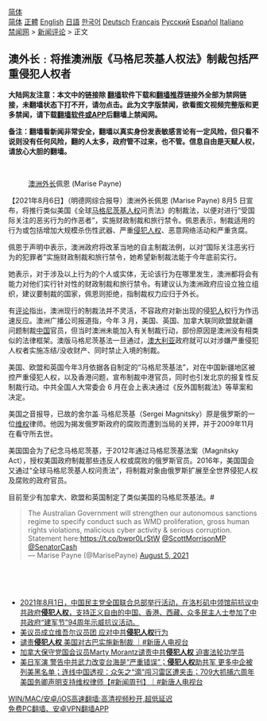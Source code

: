  <!-- 面包屑导航 --> <div class="breadcrumb"><!-- GTranslate: https://gtranslate.io/ -->  <div class="switcher notranslate">  <div class="selected">  <a href="#" onclick="return false;"> 简体</a>  </div>  <div class="option">  <a href="https://www.bannedbook.org" onclick="doGTranslate('zh-CN|zh-CN');jQuery('div.switcher div.selected a').html(jQuery(this).html());return false;" title="简体中文" class="nturl selected"> 简体</a>  <a href="https://www.bannedbook.org/zh-tw/" onclick="doGTranslate('zh-CN|zh-TW');jQuery('div.switcher div.selected a').html(jQuery(this).html());return false;" title="繁體中文" class="nturl"> 正體</a>  <a href="https://www.bannedbook.org/en/" onclick="doGTranslate('zh-CN|en');jQuery('div.switcher div.selected a').html(jQuery(this).html());return false;" title="English" class="nturl"> English</a>  <a href="https://www.bannedbook.org/ja/" onclick="doGTranslate('zh-CN|ja');jQuery('div.switcher div.selected a').html(jQuery(this).html());return false;" title="日本語" class="nturl"> 日語</a>  <a href="https://www.bannedbook.org/ko/" onclick="doGTranslate('zh-CN|ko');jQuery('div.switcher div.selected a').html(jQuery(this).html());return false;" title="한국어" class="nturl"> 한국어</a>  <a href="https://www.bannedbook.org/de/" onclick="doGTranslate('zh-CN|de');jQuery('div.switcher div.selected a').html(jQuery(this).html());return false;" title="Deutsch" class="nturl"> Deutsch</a>  <a href="https://www.bannedbook.org/fr/" onclick="doGTranslate('zh-CN|fr');jQuery('div.switcher div.selected a').html(jQuery(this).html());return false;" title="Français" class="nturl"> Français</a>  <a href="https://www.bannedbook.org/ru/" onclick="doGTranslate('zh-CN|ru');jQuery('div.switcher div.selected a').html(jQuery(this).html());return false;" title="Русский" class="nturl"> Русский</a>  <a href="https://www.bannedbook.org/es/" onclick="doGTranslate('zh-CN|es');jQuery('div.switcher div.selected a').html(jQuery(this).html());return false;" title="Español" class="nturl"> Español</a>  <a href="https://www.bannedbook.org/it/" onclick="doGTranslate('zh-CN|it');jQuery('div.switcher div.selected a').html(jQuery(this).html());return false;" title="Italiano" class="nturl"> Italiano</a>  </div>  </div>      <div class='breadcrumb-sub'><!-- Breadcrumb NavXT 6.3.0 --> <a href="https://www.bannedbook.org/" class="home">禁闻网</a> &gt; <a href="https://www.bannedbook.org/bnews/comments/" class="category">新闻评论</a> &gt; 正文</div></div><h2>澳外长﹕将推澳洲版《马格尼茨基人权法》制裁包括严重侵犯人权者</h2> <p class="notice"><b>大陆网友注意：本文中的链接除 <a href="https://github.com/bannedbook/fanqiang" >翻墙</a>软件下载和<a href="https://github.com/killgcd/justmysocks/blob/master/README.md">翻墙推荐</a>链接外全部为禁网链接，未翻墙状态下打不开，请勿点击。此为文字版禁闻，欲看图文视频完整版和更多禁闻，请下载<a href="https://github.com/bannedbook/fanqiang">翻墙软件或APP</a>后翻墙上禁闻网。</p><p>备注：翻墙看新闻非常安全，翻墙以真实身份发表敏感言论有一定风险，但只看不说则没有任何风险，翻的人太多，政府管不过来，也不管。信息自由是天赋人权，请放心大胆的翻墙。</b></p>  <div class="entry"> <br /> <figure><a href="https://i2.wp.com/upload-images-bucket-v64rleca837do.s3.eu-west-1.amazonaws.com/wp-content/uploads/2021/08/06072436/Screen-Shot-2021-08-06-at-5.29.13-pm.png?fit=548%2C435&#038;ssl=1" data-caption="澳洲外长佩恩 (Marise Payne) "></a><figcaption class="wp-caption-text"><a href="https://www.bannedbook.org/bnews/tag/%e6%be%b3%e6%b4%b2/" class="st_tag internal_tag" rel="tag" title="标签 澳洲 下的日志">澳洲</a><a href="https://www.bannedbook.org/bnews/tag/%E5%A4%96%E9%95%BF/" class="st_tag internal_tag" rel="tag" title="标签 外长 下的日志">外长</a>佩恩 (Marise Payne) </figcaption></figure> <p>【2021年8月6日】（明德网综合报导）澳洲外长佩恩 (Marise Payne) 8月5 日宣布，将推行类似美国《全球<a href="https://www.bannedbook.org/bnews/tag/%E9%A9%AC%E6%A0%BC%E5%B0%BC%E8%8C%A8%E5%9F%BA/" class="st_tag internal_tag" rel="tag" title="标签 马格尼茨基 下的日志">马格尼茨基</a><a href="https://www.bannedbook.org/bnews/tag/%e4%ba%ba%e6%9d%83/" class="st_tag internal_tag" rel="tag" title="标签 人权 下的日志">人权</a>问责法》的制裁法，以便对进行“受国际关注的恶劣行为的作恶者”，实施财政制裁和旅行禁令。佩恩表示，制裁适用的行为或包括增加大规模杀伤性武器、严重<a href="https://www.bannedbook.org/bnews/tag/%E4%BE%B5%E7%8A%AF%E4%BA%BA%E6%9D%83/" class="st_tag internal_tag" rel="tag" title="标签 侵犯人权 下的日志">侵犯人权</a>、恶意网络活动和严重贪腐。</p> <p>佩恩于声明中表示，澳洲政府将改革当地的自主制裁法例，以对“国际关注恶劣行为的犯罪者”实施财政制裁和旅行禁令，她希望新制裁法能于今年底前实行。</p> <p>她表示，对于涉及以上行为的个人或实体，无论该行为在哪里发生，澳洲都将会有能力对他们实行针对性的财政制裁和旅行禁令。有建议认为澳洲政府应设立独立组织，建议要制裁的国家，佩恩则拒绝，指制裁权力应归于外长。</p>  <p>有<span class='wp_keywordlink_affiliate'><a href="https://www.bannedbook.org/bnews/comments/" title="新闻评论" target="_blank">评论</a></span>指出，澳洲现行的制裁法并不灵活，不容政府对新出现的侵<a href="https://www.bannedbook.org/bnews/tag/%E7%8A%AF%E4%BA%BA/" class="st_tag internal_tag" rel="tag" title="标签 犯人 下的日志">犯人</a>权行为作迅速反应。澳洲广播公司报道指，今年 3 月，美国、英国、加拿大联同欧盟就新疆问题制裁<span class='wp_keywordlink_affiliate'><a href="https://www.bannedbook.org/" title="中国" target="_blank">中国</a></span>官员，但当时澳洲未能加入有关制裁行动，部份原因是澳洲没有相类似的法律框架。澳版马格尼茨基法一旦通过，<a href="https://www.bannedbook.org/bnews/tag/%e6%be%b3%e5%a4%a7%e5%88%a9%e4%ba%9a/" class="st_tag internal_tag" rel="tag" title="标签 澳大利亚 下的日志">澳大利亚</a>政府就可以对涉嫌严重侵犯人权者实施冻结/没收财产、同时禁止入境的制裁。</p> <p>美国、欧盟和英国今年3月依据各自制定的“马格尼茨基法”，对在中国新疆地区被控严重侵犯人权，以及香港问题，宣布制裁中港官员，同时也引发北京的报复性反制裁行动。中共全国人大常委会 6 月在会上表决通过《反外国制裁法》等草案和决定。</p> <p>美国之音报导，已故的舍尔盖∙马格尼茨基（Sergei Magnitsky）原是俄罗斯的一位<span class='wp_keywordlink_affiliate'><a href="https://www.bannedbook.org/bnews/weiquan/" title="维权" target="_blank">维权</a></span>律师。他因为揭发俄罗斯政府的腐败而遭到当局的关押，并于2009年11月在看守所去世。</p>  <p>美国国会为了纪念马格尼茨基，于2012年通过马格尼茨基法案（Magnitsky Act），授权美国政府制裁那些违反人权或腐败的俄罗斯官员。2016年，美国国会又通过“全球马格尼茨基人权问责法”，将制裁对象由俄罗斯扩展至全世界侵犯人权及腐败的政府官员。</p> <p>目前至少有加拿大、欧盟和英国制定了类似美国的马格尼茨基法。#</p> <blockquote class="twitter-tweet" data-width="550" data-dnt="true"> The Australian Government will strengthen our autonomous sanctions regime to specify conduct such as WMD proliferation, gross human rights violations, malicious cyber activity &amp; serious corruption.<br/> Statement here:<a href="https://t.co/bwpr0LrStW">https://t.co/bwpr0LrStW</a> <a href="https://twitter.com/ScottMorrisonMP?ref_src=twsrc%5Etfw">@ScottMorrisonMP</a> <a href="https://twitter.com/SenatorCash?ref_src=twsrc%5Etfw">@SenatorCash</a><br/> &mdash; Marise Payne (@MarisePayne) <a href="https://twitter.com/MarisePayne/status/1423266086779117571?ref_src=twsrc%5Etfw">August 5, 2021</a><br/> </blockquote> <p>&nbsp;</p>  <p>&nbsp;</p> <ul class='op-related-articles' title='相关阅读'> <li><a href='https://www.bannedbook.org/bnews/bannedvideo/20210803/1599076.html' target='_blank'>2021年8月1日，中国民主党全国联合总部举行活动，在洛杉矶中领馆前抗议中共政府<b>侵犯人权</b>，支持正义自由的中国、香港、西藏、众多民主人士参加了中共政府“建军节”94周年示威抗议活动。</a></li> <li><a href='https://www.bannedbook.org/bnews/headline/20210730/1596698.html' target='_blank'>美议员成立维吾尔议员团 应对中共<b>侵犯人权</b>行为</a></li> <li><a href='https://www.bannedbook.org/bnews/bannedvideo/20210723/1592690.html' target='_blank'>谴责<b>侵犯人权</b> 美国对古巴实施新制裁 ｜#新唐人电视台</a></li> <li><a href='https://www.bannedbook.org/bnews/bannedvideo/20210718/1589253.html' target='_blank'>加拿大保守党国会议员Marty Morantz谴责中共<b>侵犯人权</b> 迫害法轮功学员</a></li> <li><a href='https://www.bannedbook.org/bnews/bannedvideo/20210711/1584800.html' target='_blank'>美日军演 警告中共武力改变台海是“严重错误”；<b>侵犯人权</b>助共军 更多中企被列美黑名单；连线中国透视：众矢之“滴”闯习雷区遭夹击；709大抓捕六周年 美国务卿声明支持维权律师【#新闻周刊】｜#新唐人电视台</a></li> </ul> <p class="texttj"> <a href="https://github.com/bannedbook/fanqiang/wiki/V2ray%E6%9C%BA%E5%9C%BA" target="_blank">WIN/MAC/安卓/iOS高速翻墙:高清视频秒开,超低延迟</a><br/> <a href="https://github.com/bannedbook/fanqiang/wiki/%E7%A6%81%E9%97%BB%E7%BD%91%E5%AE%89%E5%8D%93%E7%BF%BB%E5%A2%99%E6%96%B0%E9%97%BBAPP" target="_blank">免费PC翻墙、安卓VPN翻墙APP</a></p><p>&nbsp;</p> <a name='sharetosocial'></a>  <div style="margin-bottom:5px;padding-bottom:5px;clear:both"> <div id="archive-pix-1" class="banner-ads"> <!-- AuctionX Display platform tag START --> <div id="26318x728x90x621x_ADSLOT2" clicktrack="%%CLICK_URL_ESC%%"></div> <!-- AuctionX Display platform tag END --> </div> <div id="archive-pix-2" class="banner-ads"> <!-- AuctionX Display platform tag START --> <div id="26315x300x250x621x_ADSLOT2" clicktrack="%%CLICK_URL_ESC%%"></div> <!-- AuctionX Display platform tag END --> </div> </div>  <div id="archive-pix-1" class="banner-ads"> <!-- AuctionX Display platform tag START --> <div id="26318x728x90x621x_ADSLOT3" clicktrack="%%CLICK_URL_ESC%%"></div> <!-- AuctionX Display platform tag END --> </div> </div><!--END ENTRY--> 